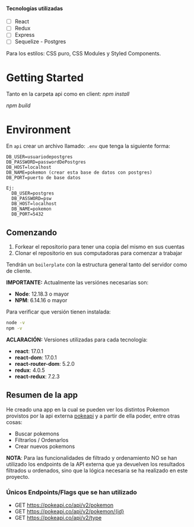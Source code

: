 #### Tecnologías utilizadas

- [ ] React
- [ ] Redux
- [ ] Express
- [ ] Sequelize - Postgres

Para los estilos: CSS puro, CSS Modules y Styled Components.

# Getting Started

Tanto en la carpeta api como en client:
_npm install_

_npm build_

# Environment

En `api` crear un archivo llamado: `.env` que tenga la siguiente forma:

```env
DB_USER=usuariodepostgres
DB_PASSWORD=passwordDePostgres
DB_HOST=localhost
DB_NAME=pokemon (crear esta base de datos con postgres)
DB_PORT=puerto de base datos

Ej:
  DB_USER=postgres
  DB_PASSWORD=psw
  DB_HOST=localhost
  DB_NAME=pokemon
  DB_PORT=5432
```

## Comenzando

1.  Forkear el repositorio para tener una copia del mismo en sus cuentas
2.  Clonar el repositorio en sus computadoras para comenzar a trabajar

Tendrán un `boilerplate` con la estructura general tanto del servidor como de cliente.

**IMPORTANTE:** Actualmente las versiónes necesarias son:

- **Node**: 12.18.3 o mayor
- **NPM**: 6.14.16 o mayor

Para verificar que versión tienen instalada:

```bash
node -v
npm -v
```

**ACLARACIÓN:**
Versiones utilizadas para cada tecnología:

- **react**: 17.0.1
- **react-dom**: 17.0.1
- **react-router-dom**: 5.2.0
- **redux**: 4.0.5
- **react-redux**: 7.2.3

## Resumen de la app

He creado una app en la cual se pueden ver los distintos Pokemon provistos por la api externa [pokeapi](https://pokeapi.co/) y a partir de ella poder, entre otras cosas:

- Buscar pokemons
- Filtrarlos / Ordenarlos
- Crear nuevos pokemons

**NOTA**: Para las funcionalidades de filtrado y ordenamiento NO se han utilizado los endpoints de la API externa que ya devuelven los resultados filtrados u ordenados, sino que la lógica necesaria se ha realizado en este proyecto.

### Únicos Endpoints/Flags que se han utilizado

- GET <https://pokeapi.co/api/v2/pokemon>
- GET <https://pokeapi.co/api/v2/pokemon/{id}>
- GET <https://pokeapi.co/api/v2/type>
